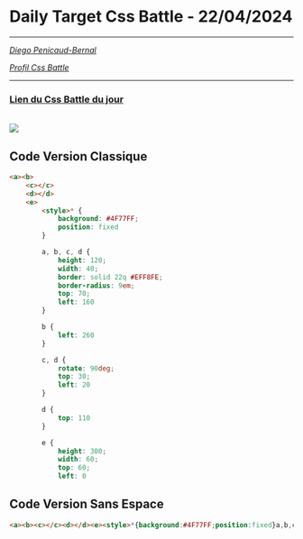 # Daily Target Css Battle - 22/04/2024

<hr>

[<em>Diego Penicaud-Bernal</em>](https://github.com/Diego-PB)

[<em>Profil Css Battle</em>](https://cssbattle.dev/player/diegopb)

<hr>

### [Lien du Css Battle du jour](https://cssbattle.dev/play/Ugxqxs8suThjR9Klj7Iv)

<br>
<img src="https://firebasestorage.googleapis.com/v0/b/cssbattleapp.appspot.com/o/user%2Fummd3POvEDfFyeFvVdOMG3OOrwE2%2Ftargets%2Ftarget_PK3ItQP.png?alt=media">

## Code Version Classique

```html
<a><b>
    <c></c>
    <d></d>
    <e>
        <style>* {
            background: #4F77FF;
            position: fixed
        }

        a, b, c, d {
            height: 120;
            width: 40;
            border: solid 22q #EFF8FE;
            border-radius: 9em;
            top: 70;
            left: 160
        }

        b {
            left: 260
        }

        c, d {
            rotate: 90deg;
            top: 30;
            left: 20
        }

        d {
            top: 110
        }

        e {
            height: 300;
            width: 60;
            top: 60;
            left: 0
```

## Code Version Sans Espace

```html
<a><b><c></c><d></d><e><style>*{background:#4F77FF;position:fixed}a,b,c,d{height:120;width:40;border:solid 22q#EFF8FE;border-radius:9em;top:70;left:160}b{left:260}c,d{rotate:90deg;top:30;left:20}d{top:110}e{height:300;width:60;top:60;left:0
```